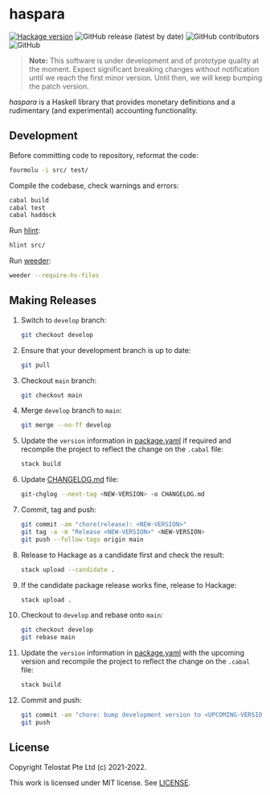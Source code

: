 # haspara

[![Hackage version](https://img.shields.io/hackage/v/haspara.svg?label=Hackage)](https://hackage.haskell.org/package/haspara)
![GitHub release (latest by date)](https://img.shields.io/github/v/release/telostat/haspara)
![GitHub contributors](https://img.shields.io/github/contributors/telostat/haspara)
![GitHub](https://img.shields.io/github/license/telostat/haspara)

> **Note:** This software is under development and of prototype quality at the
> moment. Expect significant breaking changes without notification until we
> reach the first minor version. Until then, we will keep bumping the patch
> version.

*haspara* is a Haskell library that provides monetary definitions and a
rudimentary (and experimental) accounting functionality.

## Development

Before committing code to repository, reformat the code:

```sh
fourmolu -i src/ test/
```

Compile the codebase, check warnings and errors:

```sh
cabal build
cabal test
cabal haddock
```

Run [hlint](https://github.com/ndmitchell/hlint):

```sh
hlint src/
```

Run [weeder](https://hackage.haskell.org/package/weeder):

```sh
weeder --require-hs-files
```

## Making Releases

1. Switch to `develop` branch:

    ```sh
    git checkout develop
    ```

1. Ensure that your development branch is up to date:

    ```sh
    git pull
    ```

1. Checkout `main` branch:

    ```sh
    git checkout main
    ```

1. Merge `develop` branch to `main`:

    ```sh
    git merge --no-ff develop
    ```

1. Update the `version` information in [package.yaml](./package.yaml) if
   required and recompile the project to reflect the change on the `.cabal`
   file:

    ```sh
    stack build
    ```

1. Update [CHANGELOG.md](./CHANGELOG.md) file:

    ```sh
    git-chglog --next-tag <NEW-VERSION> -o CHANGELOG.md
    ```

1. Commit, tag and push:

    ```sh
    git commit -am "chore(release): <NEW-VERSION>"
    git tag -a -m "Release <NEW-VERSION>" <NEW-VERSION>
    git push --follow-tags origin main
    ```

1. Release to Hackage as a candidate first and check the result:

    ```sh
    stack upload --candidate .
    ```

1. If the candidate package release works fine, release to Hackage:

    ```sh
    stack upload .
    ```

1. Checkout to `develop` and rebase onto `main`:

    ```sh
    git checkout develop
    git rebase main
    ```

1. Update the `version` information in [package.yaml](./package.yaml) with the
   upcoming version and recompile the project to reflect the change on the
   `.cabal` file:

   ```sh
   stack build
   ```

1. Commit and push:

    ```sh
    git commit -am "chore: bump development version to <UPCOMING-VERSION>"
    git push
    ```

## License

Copyright Telostat Pte Ltd (c) 2021-2022.

This work is licensed under MIT license. See [LICENSE](./LICENSE).
